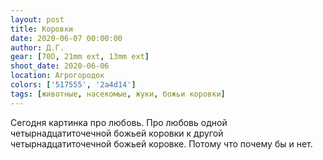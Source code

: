 ```yaml
---
layout: post
title: Коровки
date: 2020-06-07 00:00:00
author: Д.Г.
gear: [70D, 21mm ext, 13mm ext]
shoot_date: 2020-06-06
location: Агрогородок
colors: ['517555', '2a4d14']
tags: [животные, насекомые, жуки, божьи коровки]
---
```

Сегодня картинка про любовь. Про любовь одной четырнадцатиточечной божьей коровки к другой четырнадцатиточечной божьей коровке. Потому что почему бы и нет.

